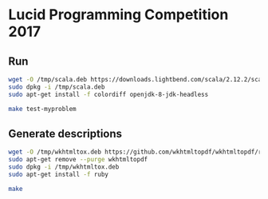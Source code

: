 # Lucid Programming Competition 2017

## Run

```sh
wget -O /tmp/scala.deb https://downloads.lightbend.com/scala/2.12.2/scala-2.12.2.deb
sudo dpkg -i /tmp/scala.deb
sudo apt-get install -f colordiff openjdk-8-jdk-headless
```

```sh
make test-myproblem
```

## Generate descriptions

```sh
wget -O /tmp/wkhtmltox.deb https://github.com/wkhtmltopdf/wkhtmltopdf/releases/download/0.12.2.1/wkhtmltox-0.12.2.1_linux-trusty-amd64.deb
sudo apt-get remove --purge wkhtmltopdf
sudo dpkg -i /tmp/wkhtmltox.deb
sudo apt-get install -f ruby
```

```sh
make
```
